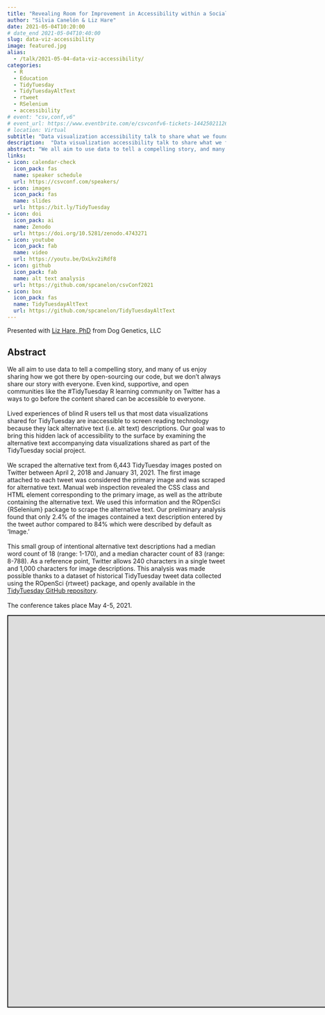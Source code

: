 ```yaml
---
title: "Revealing Room for Improvement in Accessibility within a Social Media Data Visualization Learning Community"
author: "Silvia Canelón & Liz Hare"
date: 2021-05-04T10:20:00
# date_end 2021-05-04T10:40:00
slug: data-viz-accessibility
image: featured.jpg
alias:
  - /talk/2021-05-04-data-viz-accessibility/
categories:
  - R
  - Education
  - TidyTuesday
  - TidyTuesdayAltText
  - rtweet
  - RSelenium
  - accessibility
# event: "csv,conf,v6"
# event_url: https://www.eventbrite.com/e/csvconfv6-tickets-144250211265
# location: Virtual
subtitle: "Data visualization accessibility talk to share what we found after scraping alternative (alt) text from data viz shared on Twitter as part of the #TidyTuesday social project."
description:  "Data visualization accessibility talk to share what we found after scraping alternative (alt) text from data viz shared on Twitter as part of the #TidyTuesday social project."
abstract: "We all aim to use data to tell a compelling story, and many of us enjoy sharing how we got there by open-sourcing our code, but we don't always share our story with everyone. Even kind, supportive, and open communities like the #TidyTuesday R learning community on Twitter has a ways to go before the content shared can be accessible to everyone.<br><br>Lived experiences of blind R users tell us that most data visualizations shared for TidyTuesday are inaccessible to screen reading technology because they lack alternative text (i.e. alt text) descriptions. Our goal was to bring this hidden lack of accessibility to the surface by examining the alternative text accompanying data visualizations shared as part of the TidyTuesday social project.<br><br>We scraped the alternative text from 6,443 TidyTuesday images posted on Twitter between April 2, 2018 and January 31, 2021. The first image attached to each tweet was considered the primary image and was scraped for alternative text. Manual web inspection revealed the CSS class and HTML element corresponding to the primary image, as well as the attribute containing the alternative text. We used this information and the ROpenSci {RSelenium} package to scrape the alternative text. Our preliminary analysis found that only 2.4% of the images contained a text description entered by the tweet author compared to 84% which were described by default as 'Image.'<br><br>This small group of intentional alternative text descriptions had a median word count of 18 (range: 1-170), and a median character count of 83 (range: 8-788). As a reference point, Twitter allows 240 characters in a single tweet and 1,000 characters for image descriptions. This analysis was made possible thanks to a dataset of historical TidyTuesday tweet data collected using the ROpenSci {rtweet} package, and openly available in the [TidyTuesday GitHub repository](https://github.com/rfordatascience/tidytuesday).<br><br>We will present during Session 0 on May 4, 2021: [Crowdcast Link](crowdcast.io/e/csvconf6-0-session-0)"
links:
- icon: calendar-check
  icon_pack: fas
  name: speaker schedule
  url: https://csvconf.com/speakers/
- icon: images
  icon_pack: fas
  name: slides
  url: https://bit.ly/TidyTuesday
- icon: doi
  icon_pack: ai
  name: Zenodo
  url: https://doi.org/10.5281/zenodo.4743271
- icon: youtube
  icon_pack: fab
  name: video
  url: https://youtu.be/DxLkv2iRdf8
- icon: github
  icon_pack: fab
  name: alt text analysis
  url: https://github.com/spcanelon/csvConf2021
- icon: box
  icon_pack: fas
  name: TidyTuesdayAltText
  url: https://github.com/spcanelon/TidyTuesdayAltText
---
```


<script src="{{< blogdown/postref >}}index_files/fitvids/fitvids.min.js"></script>

Presented with [Liz Hare, PhD](https://www.twitter.com/DogGeneticsLLC) from Dog Genetics, LLC

## Abstract

We all aim to use data to tell a compelling story, and many of us enjoy sharing how we got there by open-sourcing our code, but we don’t always share our story with everyone. Even kind, supportive, and open communities like the \#TidyTuesday R learning community on Twitter has a ways to go before the content shared can be accessible to everyone.<br><br>Lived experiences of blind R users tell us that most data visualizations shared for TidyTuesday are inaccessible to screen reading technology because they lack alternative text (i.e. alt text) descriptions. Our goal was to bring this hidden lack of accessibility to the surface by examining the alternative text accompanying data visualizations shared as part of the TidyTuesday social project.<br><br>We scraped the alternative text from 6,443 TidyTuesday images posted on Twitter between April 2, 2018 and January 31, 2021. The first image attached to each tweet was considered the primary image and was scraped for alternative text. Manual web inspection revealed the CSS class and HTML element corresponding to the primary image, as well as the attribute containing the alternative text. We used this information and the ROpenSci {RSelenium} package to scrape the alternative text. Our preliminary analysis found that only 2.4% of the images contained a text description entered by the tweet author compared to 84% which were described by default as ‘Image.’<br><br>This small group of intentional alternative text descriptions had a median word count of 18 (range: 1-170), and a median character count of 83 (range: 8-788). As a reference point, Twitter allows 240 characters in a single tweet and 1,000 characters for image descriptions. This analysis was made possible thanks to a dataset of historical TidyTuesday tweet data collected using the ROpenSci {rtweet} package, and openly available in the [TidyTuesday GitHub repository](https://github.com/rfordatascience/tidytuesday).<br><br>The conference takes place May 4-5, 2021.

<div class="shareagain" style="min-width:300px;margin:1em auto;">
<iframe src="https://spcanelon.github.io/csvConf2021/slides" width="1600" height="900" style="border:2px solid currentColor;" loading="lazy" allowfullscreen></iframe>
<script>fitvids('.shareagain', {players: 'iframe'});</script>
</div>
